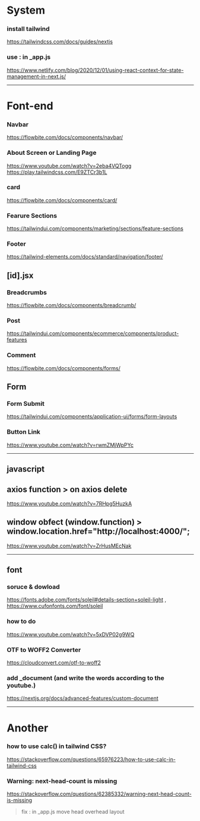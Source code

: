 # System

### install tailwind
https://tailwindcss.com/docs/guides/nextjs

### use <ContextProvider> : in _app.js
https://www.netlify.com/blog/2020/12/01/using-react-context-for-state-management-in-next.js/

----- ----- ----- ----- ----- ----- ----- ----- ----- ----- ----- ----- ----- ----- ----- ----- ----- ----- ----- ----- ----- -----


# Font-end

### Navbar
https://flowbite.com/docs/components/navbar/

### About Screen or Landing Page
https://www.youtube.com/watch?v=2eba4VQTogg
https://play.tailwindcss.com/E9ZTCr3b1L

### card
https://flowbite.com/docs/components/card/

### Fearure Sections
https://tailwindui.com/components/marketing/sections/feature-sections

### Footer
https://tailwind-elements.com/docs/standard/navigation/footer/

## [id].jsx

### Breadcrumbs
https://flowbite.com/docs/components/breadcrumb/

### Post
https://tailwindui.com/components/ecommerce/components/product-features

### Comment
https://flowbite.com/docs/components/forms/

## Form

### Form Submit
https://tailwindui.com/components/application-ui/forms/form-layouts

### Button Link
https://www.youtube.com/watch?v=rwmZMjWpPYc


----- ----- ----- ----- ----- ----- ----- ----- ----- ----- ----- ----- ----- ----- ----- ----- ----- ----- ----- ----- ----- -----

## javascript

## axios function > on axios delete
https://www.youtube.com/watch?v=7RHpg5HuzkA

## window obfect (window.function) > window.location.href="http://localhost:4000/";
https://www.youtube.com/watch?v=ZrHusMEcNak

----- ----- ----- ----- ----- ----- ----- ----- ----- ----- ----- ----- ----- ----- ----- ----- ----- ----- ----- ----- ----- -----


## font

### soruce & dowload
https://fonts.adobe.com/fonts/soleil#details-section+soleil-light , https://www.cufonfonts.com/font/soleil

### how to do
https://www.youtube.com/watch?v=5xDVP02g9WQ

### OTF to WOFF2 Converter
https://cloudconvert.com/otf-to-woff2

### add _document (and write the words according to the youtube.)
https://nextjs.org/docs/advanced-features/custom-document


----- ----- ----- ----- ----- ----- ----- ----- ----- ----- ----- ----- ----- ----- ----- ----- ----- ----- ----- ----- ----- -----


# Another

### how to use calc() in tailwind CSS?
https://stackoverflow.com/questions/65976223/how-to-use-calc-in-tailwind-css

### Warning: next-head-count is missing
https://stackoverflow.com/questions/62385332/warning-next-head-count-is-missing
> fix : in _app.js move head overhead layout